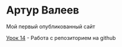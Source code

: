 

# Артур Валеев
Мой первый опубликованный сайт

[Урок 14](https://85ar.github.io/lesson_14/ "Сайт") - Работа с репозиторием на github

